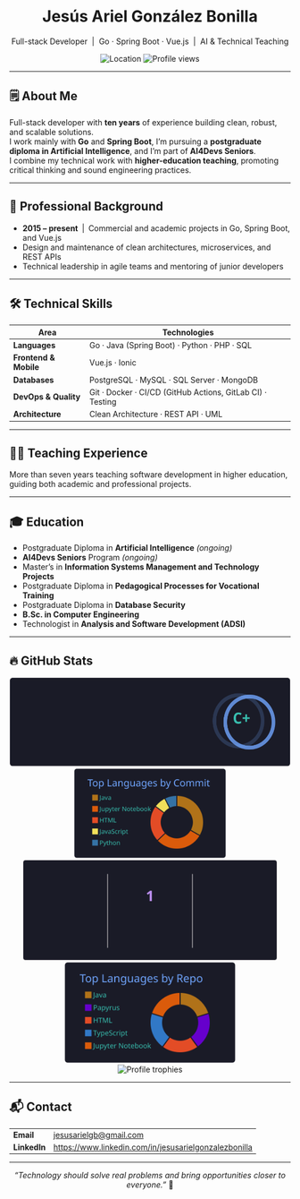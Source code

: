 <!-- README.md — professional profile -->

<h1 align="center">Jesús Ariel González Bonilla</h1>
<p align="center">
  Full-stack Developer &nbsp;|&nbsp; Go · Spring Boot · Vue.js &nbsp;|&nbsp; AI & Technical Teaching
</p>

<p align="center">
  <img src="https://img.shields.io/badge/Location-Neiva,%20Huila,%20Colombia-blue?style=flat-square" alt="Location">
  <img src="https://komarev.com/ghpvc/?username=ariel5253&label=Profile%20views&style=flat-square&color=brightgreen" alt="Profile views">
</p>

---

## 🗒 About Me
Full-stack developer with **ten years** of experience building clean, robust, and scalable solutions.  
I work mainly with **Go** and **Spring Boot**, I’m pursuing a **postgraduate diploma in Artificial Intelligence**, and I’m part of **AI4Devs Seniors**.  
I combine my technical work with **higher-education teaching**, promoting critical thinking and sound engineering practices.

---

## 💼 Professional Background
- **2015 – present** | Commercial and academic projects in Go, Spring Boot, and Vue.js  
- Design and maintenance of clean architectures, microservices, and REST APIs  
- Technical leadership in agile teams and mentoring of junior developers  

---

## 🛠 Technical Skills
| Area | Technologies |
|------|--------------|
| **Languages** | Go · Java (Spring Boot) · Python · PHP · SQL |
| **Frontend & Mobile** | Vue.js · Ionic |
| **Databases** | PostgreSQL · MySQL · SQL Server · MongoDB |
| **DevOps & Quality** | Git · Docker · CI/CD (GitHub Actions, GitLab CI) · Testing |
| **Architecture** | Clean Architecture · REST API · UML |

---

## 👨‍🏫 Teaching Experience
More than seven years teaching software development in higher education, guiding both academic and professional projects.

---

## 🎓 Education
- Postgraduate Diploma in **Artificial Intelligence** *(ongoing)*  
- **AI4Devs Seniors** Program *(ongoing)*  
- Master’s in **Information Systems Management and Technology Projects**  
- Postgraduate Diploma in **Pedagogical Processes for Vocational Training**  
- Postgraduate Diploma in **Database Security**  
- **B.Sc. in Computer Engineering**  
- Technologist in **Analysis and Software Development (ADSI)**  

---

## 🔥 GitHub Stats
<p align="center">
  <img src="assets/gh-stats.svg" alt="GitHub summary" height="160"/>
  <img src="assets/lang-commit.svg" alt="Most committed language" height="160"/>
  <br/>
  <img src="assets/gh-streak.svg" alt="Contribution streak" height="180"/>
  <img src="assets/lang-repos.svg" alt="Repos per language" height="180"/>
  <br/>
  <img src="https://github-profile-trophy.vercel.app/?username=ariel5253&theme=tokyonight&no-frame=true&row=1&margin-w=12" alt="Profile trophies"/>
</p>


---

## 📬 Contact
| | |
|---|---|
| **Email** | [jesusarielgb@gmail.com](mailto:jesusarielgb@gmail.com) |
| **LinkedIn** | <https://www.linkedin.com/in/jesusarielgonzalezbonilla> |

---

<p align="center"><em>“Technology should solve real problems and bring opportunities closer to everyone.”</em> 🚀</p>
